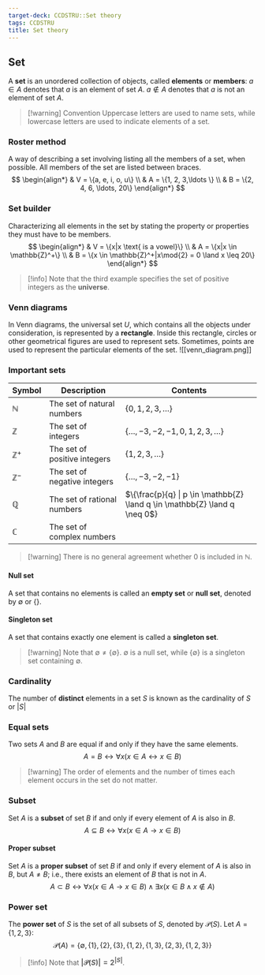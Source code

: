 ```yaml
---
target-deck: CCDSTRU::Set theory
tags: CCDSTRU
title: Set theory
---
```


## Set

A **set** is an unordered collection of objects, called **elements** or **members**:
$a \in A$ denotes that $a$ is an element of set $A$.
$a \notin A$ denotes that $a$ is not an element of set $A$.
>[!warning] Convention
>Uppercase letters are used to name sets, while lowercase letters are used to indicate elements of a set.
<!--ID: 1707668710661-->

### Roster method

A way of describing a set involving listing all the members of a set, when possible. All members of the set are listed between braces.
$$
\begin{align*}
& V = \{a, e, i, o, u\} \\
& A = \{1, 2, 3,\ldots \} \\
& B = \{2, 4, 6, \ldots, 20\}
\end{align*}
$$
<!--ID: 1707668710668-->

### Set builder

Characterizing all elements in the set by stating the property or properties they must have to be members.
$$
\begin{align*}
& V = \{x|x \text{ is a vowel}\} \\
& A = \{x|x \in \mathbb{Z}^+\} \\
& B = \{x \in \mathbb{Z}^+|x\mod{2} = 0 \land x \leq 20\}
\end{align*}
$$
>[!info] Note that the third example specifies the set of positive integers as the **universe**.
<!--ID: 1707668710672-->

### Venn diagrams

In Venn diagrams, the universal set $U$, which contains all the objects under consideration, is represented by a **rectangle**. Inside this rectangle, circles or other geometrical figures are used to represent sets. Sometimes, points are used to represent the particular elements of the set.
![[venn_diagram.png]]
<!--ID: 1707668710677-->

### Important sets

|Symbol|Description|Contents|
|---|---|---|
|$\mathbb{N}$|The set of natural numbers|$\{0, 1, 2, 3, \ldots\}$|
|$\mathbb{Z}$|The set of integers|$\{\dots, -3, -2, -1, 0, 1, 2, 3, \ldots\}$|
|$\mathbb{Z}^+$|The set of positive integers|$\{1, 2, 3,\ldots\}$|
|$\mathbb{Z}^-$|The set of negative integers|$\{\dots, -3, -2, -1\}$|
|$\mathbb{Q}$|The set of rational numbers|$\{\frac{p}{q} \| p \in \mathbb{Z} \land q \in \mathbb{Z} \land q \neq 0$\}
|$\mathbb{C}$|The set of complex numbers| </table>|
$$
$$
>[!warning] There is no general agreement whether 0 is included in $\mathbb{N}$.
<!--ID: 1707668710682-->

#### Null set

A set that contains no elements is called an **empty set** or **null set**, denoted by $\emptyset$ or $\{\}$.
<!--ID: 1707668710687-->

#### Singleton set

A set that contains exactly one element is called a **singleton set**.
>[!warning] Note that $\emptyset \neq \{\emptyset\}$. $\emptyset$ is a null set, while $\{\emptyset\}$ is a singleton set containing $\emptyset$.
<!--ID: 1707668710690-->

### Cardinality

The number of **distinct** elements in a set $S$ is known as the cardinality of $S$ or $|S|$
<!--ID: 1707668710694-->

### Equal sets

Two sets $A$ and $B$ are equal if and only if they have the same elements.
$$
A = B \leftrightarrow \forall x (x \in A \leftrightarrow x \in B)
$$
>[!warning] The order of elements and the number of times each element occurs in the set do not matter.
<!--ID: 1707668710699-->

### Subset

Set $A$ is a **subset** of set $B$ if and only if every element of $A$ is also in $B$.
$$
A \subseteq B \leftrightarrow \forall x(x \in A \to x \in B)
$$
<!--ID: 1707668710702-->

#### Proper subset

Set $A$ is a **proper subset** of set $B$ if and only if every element of $A$ is also in $B$, but $A \neq B$; i.e., there exists an element of $B$ that is not in $A$.
$$
A \subset B \leftrightarrow \forall x(x \in A \to x \in B) \land \exists x(x \in B \land x \notin A)
$$
<!--ID: 1707668710706-->

### Power set

The **power set** of $S$ is the set of all subsets of $S$, denoted by $\mathcal{P}(S)$.
Let $A = \{1, 2, 3\}$:
$$
\mathcal{P}(A) = \{\emptyset, \{1\}, \{2\}, \{3\}, \{1, 2\}, \{1, 3\}, \{2, 3\}, \{1, 2, 3\}\}
$$
>[!info] Note that **$|\mathcal{P}(S)| = 2^{|S|}$**.
<!--ID: 1707668710711-->
